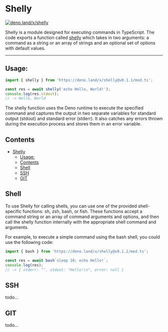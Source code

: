 # Shelly

[![deno.land/x/shelly](https://shield.deno.dev/x/shelly)](https://deno.land/x/shelly)

Shelly is a module designed for executing commands in TypeScript. The code exports a function called [shelly](./src/shelly.ts) which takes in two arguments: a command as a string or an array of strings and an optional set of options with default values.

---

## Usage:

```ts
import { shelly } from 'https://deno.land/x/shelly@v0.1.1/mod.ts';

const res = await shelly('echo Hello, World!');
console.log(res.stdout);
// -> Hello, World
```

The shelly function uses the Deno runtime to execute the specified command and captures the output in two separate variables for standard output (stdout) and standard error (stderr). It also catches any errors thrown during the execution process and stores them in an error variable.

## Contents

- [Shelly](#shelly)
  - [Usage:](#usage)
  - [Contents](#contents)
  - [Shell](#shell)
  - [SSH](#ssh)
  - [GIT](#git)

## Shell

To use Shelly for calling shells, you can use one of the provided shell-specific functions: sh, zsh, bash, or fish. These functions accept a command string or an array of command arguments and options, and then call the shelly function internally with the appropriate shell command and arguments.

For example, to execute a simple command using the bash shell, you could use the following code:

```ts
import { bash } from 'https://deno.land/x/shelly@v0.1.1/mod.ts';

const res = await bash`sleep 10; echo Hello!`;
console.log(res);
// -> { stderr: "", stdout: "Hello!\n", error: null }
```

## SSH

todo...

## GIT

todo...
